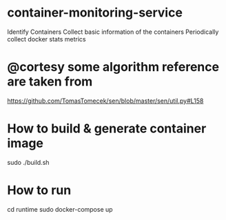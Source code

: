 # container-monitoring-service
Identify Containers
Collect basic information of the containers
Periodically collect docker stats metrics

# @cortesy some algorithm reference are taken from
https://github.com/TomasTomecek/sen/blob/master/sen/util.py#L158

# How to build & generate container image
sudo ./build.sh

# How to run
cd runtime
sudo docker-compose up